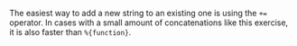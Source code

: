 The easiest way to add a new string to an existing one is using the `+=` operator.
In cases with a small amount of concatenations like this exercise, it is also faster than `%{function}`.
